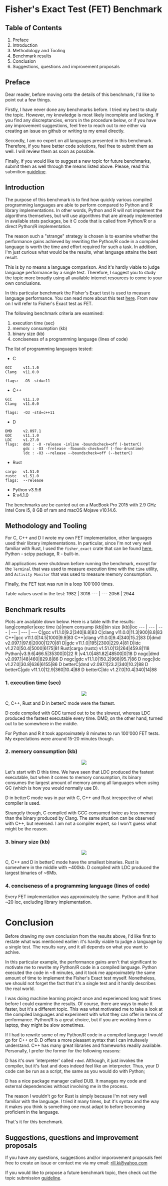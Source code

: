 # Fisher's Exact Test (FET) Benchmark

## Table of Contents
1. Preface
2. Introduction
3. Methodology and Tooling
4. Benchmark results
5. Conclusion
6. Suggestions, questions and improvement proposals

## Preface

Dear reader, before moving onto the details of this benchmark, I'd like to point out a few things. 

Firstly, I have never done any benchmarks before. I tried my best to study the topic. However, my knowledge is most likely incomplete and lacking. If you find any discreptancies, errors in the procedure below, or if you have any improvement suggestions, feel free to reach out to me either via creating an issue on github or writing to my email directly. 

Secondly, I am no expert on all languages presented in this benchmark. Therefore, if you have better code solutions, feel free to submit them as well. I will review them as soon as possible. 

Finally, if you would like to suggest a new topic for future benchmarks, submit them as well through the means listed above. Please, read this submition [guideline](../Topic%20submission%20guideline.md). 

## Introduction

The purpose of this benchmark is to find how quickly various compiled programming languages are able to perform compared to Python and R library implementations. In other words, Python and R will not implement the algorithms themselves, but will use algorithms that are already implemented in available stats packages, be it C code that is called from Python/R or a direct Python/R implementation. 

The reason such a "strange" strategy is chosen is to examine whether the performance gains achieved by rewriting the Python/R code in a compiled language is worth the time and effort required for such a task. In addition, I'm just curious what would be the results, what language attains the best result. 

This is by no means a language comparison. And it's hardly viable to judge language performance by a single test. Therefore, I suggest you to study the topic more broadly using all available internet resources to come to your own conclusions. 

In this particular benchmark the Fisher's Exact test is used to measure language performance. You can read more about this test [here](https://www.omnicalculator.com/statistics/fishers-exact-test). From now on I will refer to Fisher's Exact test as FET.

The following benchmark criteria are examined:
1. execution time (sec)
2. memory consumption (kb)
3. binary size (kb)
4. conciseness of a programming language (lines of code)

The list of programming languages tested:
* C
```
GCC     v11.1.0
Clang   v11.0.0

flags:  -O3 -std=c11
```
* C++
```
GCC     v11.1.0
Clang   v11.0.0

flags:  -O3 -std=c++11
```
* D
```
DMD     v2.097.1
GDC     v11.1.0
LDC     v1.27.0
flags:  dmd : -O -release -inline -boundscheck=off (-betterC)
        gdc : -O3 -frelease -fbounds-check=off (-fno-druntime)
        ldc : -O3 --release --boundscheck=off (--betterC)
```
* Rust
```
cargo   v1.51.0
rustc   v1.51.0
flags:  --release
```
* Python v3.9.6
* R v4.1.0

The benchmarks are be carried out on a MacBook Pro 2015 with 2.9 GHz Intel Core i5, 8 GB of ram and macOS Mojave v10.14.6. 

## Methodology and Tooling

For C, C++ and D I wrote my own FET implementation, other languages used their library implementations. In particular, since I'm not very well familiar with Rust, I used the `fisher_exact` crate that can be found [here](https://github.com/cpearce/fishers_exact), Python - scipy package, R - built-in.

All applications were shutdown before running the benchmark, except for the `Terminal` that was used to measure execution time with the `time` utility, and `Activity Monitor` that was used to measure memory consumption. 

Finally, the FET test was run in a loop 100'000 times.

Table values used in the test:
1982 | 3018
--- | ---
2056 | 2944

## Benchmark results

Plots are available down below. Here is a table with the results:
lang|compiler|exec time (s)|mem consump (kb)|bin size (kb)|loc
--- | --- | --- | --- | --- | --- 
C|gcc v11.1.0|9.2|340|8.8|83
C|clang v11.0.0|11.3|900|8.8|83
C++|gcc v11.1.0|14.5|1000|9.9|83
C++|clang v11.0.0|9.4|340|15.2|83
D|dmd v2.097.1|97.6|2000|1270|81
D|gdc v11.1.0|195|2300|229.4|81
D|ldc v1.27.0|50.4|5000|6175|81
Rust|cargo (rustc) v1.51.0|13|264|459.8|118
Python|v3.9.6|466.5|35300|0|22
R |v4.1.0|481.82|48500|0|18
D nogc|dmd v2.097.1|48|460|829.8|86
D nogc|gdc v11.1.0|150.2|968|95.7|86
D nogc|ldc v1.27.0|30.8|636|6155|86
D betterC|dmd v2.097.1|23.2|340|10.2|88
D betterC|gdc v11.1.0|12.9|360|10.4|88
D betterC|ldc v1.27.0|10.4|340|14|88

### 1. execution time (sec)
<center><img src="results/plots/exec_time_compiler-wise.jpg"></center>

C, C++, Rust and D in betterC mode were the fastest. 

D code compiled with GDC turned out to be the slowest, whereas LDC produced the fastest executable every time. DMD, on the other hand, turned out to be somewhere in the middle. 

For Python and R it took approximately 8 minutes to run 100'000 FET tests. My expectations were around 15-20 minutes though. 

### 2. memory consumption (kb)
<center><img src="results/plots/mem_consump_compiler-wise.jpg"></center>

Let's start with D this time. We have seen that LDC produced the fastest executable, but when it comes to memory consumption, its binary consumes the largest amount of memory among all languages when using GC (which is how you would normally use D). 

D in betterC mode was in par with C, C++ and Rust irrespective of what compiler is used.

Strangely though, C compiled with GCC consumed twice as less memory than the binary produced by Clang. The same situation can be observed with C++, but reversed. I am not a compiler expert, so I won't guess what might be the reason.

### 3. binary size (kb)
<center><img src="results/plots/bin_size.jpg"></center>
 
 C, C++ and D in betterC mode have the smallest binaries. Rust is somewhere in the middle with ~400kb. D compiled with LDC produced the largest binaries of ~6Mb.
 
### 4. conciseness of a programming language (lines of code)
Every FET implementation was approximately the same. Python and R had ~20 loc, excluding library implementation. 

# Conclusion

Before drawing my own conclusion from the results above, I'd like first to restate what was mentioned earlier: it's hardly viable to judge a language by a single test. The results vary, and it all depends on what you want to achive. 

In this particular example, the performance gains aren't that significant to motivate me to rewrite my Python/R code in a compiled language. Python executed the code in ~8 minutes, and it took me approximately the same amount of time to implement the Fisher's Exact test myself. Nonetheless, we should not forget the fact that it's a single test and it hardly describes the real world. 

I was doing machine learning project once and experienced long wait times before I could examine the results. Of course, there are ways to make it faster, but it's a different topic. This was what motivated me to take a look at the compiled languages and experiment with what they can offer in terms of performance. Python/R is a great choice, but if you are working from a laptop, they might be slow sometimes. 

If I had to rewrite some of my Python/R code in a compiled language I would go for C++ or D. D offers a more pleasant syntax that I can intuitevely understand. C++ has many great libraries and frameworks readily available. Personally, I prefer the former for the following reasons:

D has it's own 'interpreter' called `rdmd`. Although, it just invokes the compiler, but it's fast and does indeed feel like an interpreter. Thus, your D code can be run as a script, the same as you would do with Python;

D has a nice package manager called DUB. It manages my code and external dependencies without involving me in the process.

The reason I wouldn't go for Rust is simply because I'm not very well familiar with the language. I tried it many times, but it's syntax and the way it makes you think is something one must adapt to before becoming proficient in the language.

That's it for this benchmark. 

## Suggestions, questions and improvement proposals

If you have any questions, suggestions and/or imporovement proposals feel free to create an issue or contact me via my email: rill.ki@yahoo.com 

If you would like to propose a future benchmark topic, then check out the topic submission [guideline](../Topic%20submission%20guideline.md).









